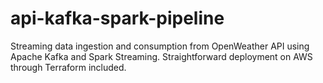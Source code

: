 # api-kafka-spark-pipeline
Streaming data ingestion and consumption from OpenWeather API using Apache Kafka and Spark Streaming. Straightforward deployment on AWS through Terraform included.
